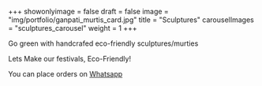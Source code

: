 +++
showonlyimage = false
draft = false
image = "img/portfolio/ganpati_murtis_card.jpg"
title = "Sculptures"
carouselImages = "sculptures_carousel"
weight = 1
+++

Go green with handcrafed eco-friendly sculptures/murties
<!--more-->
Lets Make our festivals, Eco-Friendly!

You can place orders on [Whatsapp](https://wa.me/918805865277)